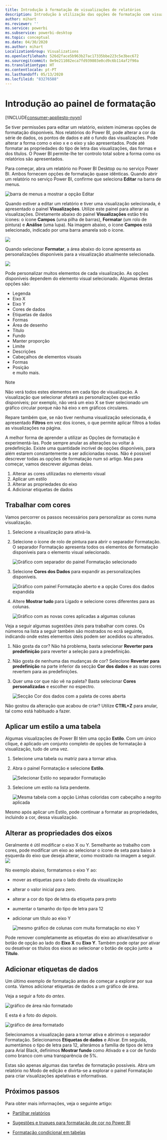 ```yaml
---
title: Introdução à formatação de visualizações de relatórios
description: Introdução à utilização das opções de formatação com visualizações de relatórios
author: mihart
ms.reviewer: ''
ms.service: powerbi
ms.subservice: powerbi-desktop
ms.topic: conceptual
ms.date: 04/30/2020
ms.author: mihart
LocalizationGroup: Visualizations
ms.openlocfilehash: 526d2face5b963b27ac17335bbe223c5e3bec672
ms.sourcegitcommit: 0e9e211082eca7fd939803e0cd9c6b114af2f90a
ms.translationtype: HT
ms.contentlocale: pt-PT
ms.lasthandoff: 05/13/2020
ms.locfileid: "83276588"
---
```

# <a name="getting-started-with-the-formatting-pane"></a>Introdução ao painel de formatação

[!INCLUDE[consumer-appliesto-nyyn](../includes/consumer-appliesto-nyyn.md)]    

Se tiver permissões para editar um relatório, existem inúmeras opções de formatação disponíveis. Nos relatórios do Power BI, pode alterar a cor da série de dados, os pontos de dados e até o fundo das visualizações. Pode alterar a forma como o eixo x e o eixo y são apresentados. Pode até formatar as propriedades do tipo de letra das visualizações, das formas e dos títulos. O Power BI permite-lhe ter controlo total sobre a forma como os relatórios são apresentados.

Para começar, abra um relatório no Power BI Desktop ou no serviço Power BI. Ambos fornecem opções de formatação quase idênticas. Quando abrir um relatório no serviço Power BI, confirme que seleciona **Editar** na barra de menus. 

![barra de menus a mostrar a opção Editar](media/service-getting-started-with-color-formatting-and-axis-properties/power-bi-edit.png)

Quando estiver a editar um relatório e tiver uma visualização selecionada, é apresentado o painel **Visualizações**. Utilize este painel para alterar as visualizações. Diretamente abaixo do painel **Visualizações** estão três ícones: o ícone **Campos** (uma pilha de barras), **Formatar** (um rolo de pintura) e **Análise** (uma lupa). Na imagem abaixo, o ícone **Campos** está selecionado, indicado por uma barra amarela sob o ícone.

![](media/service-getting-started-with-color-formatting-and-axis-properties/power-bi-format.png)

Quando selecionar **Formatar**, a área abaixo do ícone apresenta as personalizações disponíveis para a visualização atualmente selecionada.  

![](media/service-getting-started-with-color-formatting-and-axis-properties/power-bi-format-selected.png)

Pode personalizar muitos elementos de cada visualização. As opções disponíveis dependem do elemento visual selecionado. Algumas destas opções são:

* Legenda
* Eixo X
* Eixo Y
* Cores de dados
* Etiquetas de dados
* Formas
* Área de desenho
* Título
* Fundo
* Manter proporção
* Limite
* Descrições
* Cabeçalhos de elementos visuais
* Formas
* Posição    
e muito mais.


> [!NOTE]
>  
> Não verá todos estes elementos em cada tipo de visualização. A visualização que selecionar afetará as personalizações que estão disponíveis; por exemplo, não verá um eixo X se tiver selecionado um gráfico circular porque não há eixo x em gráficos circulares.

Repare também que, se não tiver nenhuma visualização selecionada, é apresentado **Filtros** em vez dos ícones, o que permite aplicar filtros a todas as visualizações na página.

A melhor forma de aprender a utilizar as Opções de formatação é experimentá-las. Pode sempre anular as alterações ou voltar à predefinição. Existe uma quantidade incrível de opções disponíveis, para além estarem constantemente a ser adicionadas novas. Não é possível descrever todas as opções de formatação num só artigo. Mas para começar, vamos descrever algumas delas. 

1. Alterar as cores utilizadas no elemento visual   
2. Aplicar um estilo    
3. Alterar as propriedades do eixo    
4. Adicionar etiquetas de dados    




## <a name="working-with-colors"></a>Trabalhar com cores

Vamos percorrer os passos necessários para personalizar as cores numa visualização.

1. Selecione a visualização para ativá-la.

2. Selecione o ícone de rolo de pintura para abrir o separador Formatação. O separador Formatação apresenta todos os elementos de formatação disponíveis para o elemento visual selecionado.

    ![Gráfico com separador do painel Formatação selecionado](media/service-getting-started-with-color-formatting-and-axis-properties/power-bi-formatting.png)

3. Selecione **Cores dos Dados** para expandir as personalizações disponíveis.  

    ![Gráfico com painel Formatação aberto e a opção Cores dos dados expandida](media/service-getting-started-with-color-formatting-and-axis-properties/power-bi-data-colors.png)

4. Altere **Mostrar tudo** para Ligado e selecione cores diferentes para as colunas.

    ![Gráfico com as novas cores aplicadas a algumas colunas](media/service-getting-started-with-color-formatting-and-axis-properties/power-bi-change-colors.png)

Veja a seguir algumas sugestões úteis para trabalhar com cores. Os números na lista a seguir também são mostrados no ecrã seguinte, indicando onde estes elementos úteis podem ser acedidos ou alterados.

1. Não gosta da cor? Não há problema, basta selecionar **Reverter para predefinição** para reverter a seleção para a predefinição. 

2. Não gosta de nenhuma das mudanças de cor? Selecione **Reverter para predefinição** na parte inferior da secção **Cor dos dados** e as suas cores revertem para as predefinições. 

3. Quer uma cor que não vê na paleta? Basta selecionar **Cores personalizadas** e escolher no espectro.  

   ![Secção Cor dos dados com a paleta de cores aberta](media/service-getting-started-with-color-formatting-and-axis-properties/power-bi-color-extras.png)

Não gostou da alteração que acabou de criar? Utilize **CTRL+Z** para anular, tal como está habituado a fazer.

## <a name="applying-a-style-to-a-table"></a>Aplicar um estilo a uma tabela
Algumas visualizações de Power BI têm uma opção **Estilo**. Com um único clique, é aplicado um conjunto completo de opções de formatação à visualização, tudo de uma vez. 

1. Selecione uma tabela ou matriz para a tornar ativa.   
1. Abra o painel Formatação e selecione **Estilo**.

   ![Selecionar Estilo no separador Formatação](media/service-getting-started-with-color-formatting-and-axis-properties/power-bi-style.png)


1. Selecione um estilo na lista pendente. 

   ![Mesma tabela com a opção Linhas coloridas com cabeçalho a negrito aplicada](media/service-getting-started-with-color-formatting-and-axis-properties/power-bi-style-flashy.png)

Mesmo após aplicar um Estilo, pode continuar a formatar as propriedades, incluindo a cor, dessa visualização.


## <a name="changing-axis-properties"></a>Alterar as propriedades dos eixos

Geralmente é útil modificar o eixo X ou Y. Semelhante ao trabalho com cores, pode modificar um eixo ao selecionar o ícone de seta para baixo à esquerda do eixo que deseja alterar, como mostrado na imagem a seguir.  
![](media/service-getting-started-with-color-formatting-and-axis-properties/power-bi-y-axis.png)

No exemplo abaixo, formatamos o eixo Y ao:
- mover as etiquetas para o lado direito da visualização

- alterar o valor inicial para zero.

- alterar a cor do tipo de letra da etiqueta para preto

- aumentar o tamanho do tipo de letra para 12

- adicionar um título ao eixo Y


    ![mesmo gráfico de colunas com muita formatação no eixo Y](media/service-getting-started-with-color-formatting-and-axis-properties/power-bi-axis-changes.png)

Pode remover completamente as etiquetas do eixo ao ativar/desativar o botão de opção ao lado do **Eixo X** ou **Eixo Y**. Também pode optar por ativar ou desativar os títulos dos eixos ao selecionar o botão de opção junto a **Título**.  



## <a name="adding-data-labels"></a>Adicionar etiquetas de dados    

Um último exemplo de formatação antes de começar a explorar por sua conta.  Vamos adicionar etiquetas de dados a um gráfico de área. 

Veja a seguir a foto do *antes*. 

![gráfico de área não formatado](media/service-getting-started-with-color-formatting-and-axis-properties/power-bi-area-chart.png)


E esta é a foto do *depois*.

![gráfico de área formatado](media/service-getting-started-with-color-formatting-and-axis-properties/power-bi-data-labels.png)

Selecionamos a visualização para a tornar ativa e abrimos o separador Formatação.  Selecionamos **Etiquetas de dados** e Ativar. Em seguida, aumentámos o tipo de letra para 12, alterámos a família de tipos de letra para Arial Black, definimos **Mostrar fundo** como Ativado e a cor de fundo como branco com uma transparência de 5%.

Estas são apenas algumas das tarefas de formatação possíveis. Abra um relatório no Modo de edição e divirta-se a explorar o painel Formatação para criar visualizações apelativas e informativas.

## <a name="next-steps"></a>Próximos passos
Para obter mais informações, veja o seguinte artigo: 

* [Partilhar relatórios](../collaborate-share/service-share-reports.md)

* [Sugestões e truques para formatação de cor no Power BI](service-tips-and-tricks-for-color-formatting.md)  
* [Formatação condicional em tabelas](../create-reports/desktop-conditional-table-formatting.md)

